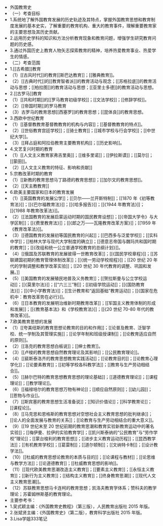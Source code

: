 - 外国教育史
- （一）考查目标
- 1.系统地了解外国教育发展的历史轨迹及其特点，掌握外国教育思想和教育制度发展的基本史实，了解重要的教育机构、重大的教育事件，理解重要教育家的主要思想及其历史贡献。
- 2.运用历史学科的知识和方法分析教育现象和教育问题，增强学生研究教育问题的历史感。
- 3.通过外国历史上教育人物矢志探索教育的精神，培养热爱教育事业、热爱学生的情感。
- （二）考查范围
- 1.[[古希腊]]教育
- （1）[[古风时代]]的教育[[斯巴达教育]]；[[雅典教育]]。
- （2）[[古典时代]]的[[教育智者派]]的教育活动与观念；[[苏格拉底]]的教育活动与思想；[[柏拉图]]的教育活动与思想；[[亚里士多德]]的教育活动与思想。
- 2.[[古罗马]]教育
- （1）[[共和时期]]的[[罗马教育初级学校]]；[[文法学校]]；[[修辞学校]]。
- （2）[[帝国时期]]的罗马教育
- （3）古罗马的教育思想[[西塞罗]]的教育思想；[[昆体良]]的教育思想。
- 3.西欧中世纪教育
- （1）[[基督教教育基督教教育的机构与内容]]；[[基督教教育的特点]]。
- （2）[[世俗教育宫廷学校]]；[[骑士教育]]；[[城市学校与行会学校]]；[[中世纪大学]]。
- （3）[[拜占庭和阿拉伯教育主要教育机构]]；[[历史影响]]。
- 4.文艺复兴时期的教育
- （1）[[人文主义教育家弗吉里奥]]；[[维多里诺]]；[[伊拉斯谟]]；[[莫尔]]；[[蒙田]]。
- （2）[[人文主义教育的特征、影响和贡献]]
- 5.宗教改革时期的教育
- （1）[[新教的教育思想马丁路德的教育思想]]；[[加尔文的教育思想]]。
- （2）[[天主教教育]]
- 6.欧美主要国家和日本的教育发展
- （1）[[英国教育的发展公学]]；[[贝尔——兰开斯特制]]；[[1870 年《初等教育法》]]；[[《巴尔福教育法》]]；[[《哈多报告》]]；[[《1944 年教育法》]]；[[《1988 年教育改革法》]]。
- （2）[[法国教育的发展启蒙运动时期的国民教育设想]]；[[《帝国大学令》与大学区制]]；[[《费里教育法》]]；[[《郎之万——瓦隆教育改革方案》]]；[[1959 年《教育改革法》]]。
- （3）[[德国教育的发展初等国民教育的兴起]]；[[巴西多与泛爱学校]]；[[实科中学]]；[[柏林大学与现代大学制度的确立]]；[[德意志帝国与魏玛共和国时期的教育]]；[[《改组和统一公立普通学校教育的总纲计划》]]。
- （4）[[俄国及苏联教育的发展彼得一世教育改革]]；[[《国民学校章程》]]；[[苏联建国初期的教育管理体制改革]]；[[《统一劳动学校规程》]]；[[20 世纪 20 年代的学制调整和教学改革实验]]；[[20 世纪 30 年代教育的调整、巩固和发展。]]
- （5）[[美国教育的发展殖民地普及义务教育]]；[[贺拉斯曼与公立学校运动]]；[[《莫里尔法》]]；[[“六三三”制]]；[[初级学院运动]]；[[《国防教育法》]]；[[《中小学教育法》]]；[[生计教育和“返回基础”教育运动]]；[[《国家在危机中：教育改革势在必行》]]。
- （6）[[日本教育的发展明治维新时期教育改革]]；[[军国主义教育体制的形成和发展]]；[[《教育基本法》和《学校教育法》]]；[[《20 世纪 70-80 年代的教育改革》]]。
- 7.欧美教育思想的发展
- （1）[[夸美纽斯的教育思想论教育的目的和作用]]；[[论普及教育、泛智学校、统一学制及其管理实施]]；[[论学年制和班级授课制]]；[[论教育适应自然的原则]]。
- （2）[[洛克的教育思想白板说]]；[[绅士教育]]。
- （3）[[卢梭的教育思想自然教育理论及其影响]]；[[公民教育理论]]。
- （4）[[裴斯泰洛齐的教育思想教育实践活动]]；[[论教育目的]]；[[论教育心理学化]]；[[论要素教育]]；[[初等学校各科教学法]]；[[教育与生产劳动相结合]]。
- （5）[[赫尔巴特的教育思想教育思想的理论基础]]；[[道德教育理论]]；[[课程理论]]；[[教学理论]]。
- （6）[[福禄培尔的教育思想万物有神论]]；[[顺应自然原则]]；[[幼儿园]]；[[恩物与作业]]。
- （7）[[斯宾塞的教育思想生活准备说]]；[[知识价值论]]；[[科学教育论]]；[[课程论]]。
- （8）[[马克思和恩格斯的教育思想对空想社会主义教育思想的批判继承]]；[[论人的全面发展与教育的关系]]；[[论教育与生产劳动相结合的重大意义]]。
- （9）[[19 世纪末至 20 世纪前期的教育思潮和教育实验新教育运动中的著名实验]]；[[梅伊曼、拉伊的实验教育学]]；[[凯兴斯泰纳的“公民教育”与“劳作学校”理论]]；[[蒙台梭利的教育思想]]；[[进步主义教育运动历程]]；[[昆西教学法]]；[[有机教育学校]]；[[葛雷制]]；[[道尔顿制]]；[[文纳特卡制]]；[[设计教学法]]。
- （10）[[杜威的教育思想论教育的本质与目的]]；[[论课程与教材]]；[[论思维与教学方法]]；[[论道德教育]]；[[杜威教育思想的影响]]。
- （11）[[现代欧美教育思潮改造主义教育]]；[[要素主义教育]]；[[永恒主义教育]]；[[新行为主义教育]]；[[结构主义教育]]；[[终身教育思潮]]；[[现代人文主义教育思潮]]。
- （12）苏联教育思想马卡连柯的教育思想；凯洛夫教育学体系；赞科夫的教学理论；苏霍姆林斯基的教育理论。
- 主要参考书：
- 1.吴式颖主编：《外国教育史教程》（第三版），人民教育出版社 2015 年版。
- 2.张斌贤主编：《外国教育史》（第二版），教育科学出版社 2015 年版。
- 3.Lisa学姐333笔记